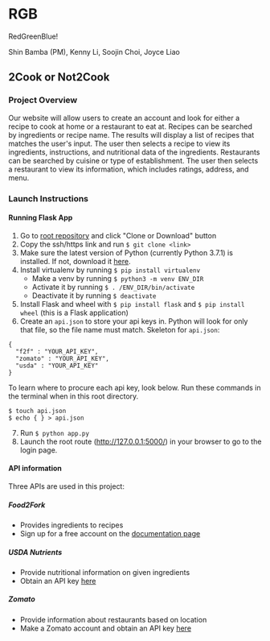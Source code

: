 # RGB
RedGreenBlue!

Shin Bamba (PM), Kenny Li, Soojin Choi, Joyce Liao

## 2Cook or Not2Cook

### Project Overview
Our website will allow users to create an account and look for either a recipe to cook at home or a restaurant to eat at.
Recipes can be searched by ingredients or recipe name. The results will display a list of recipes that matches the user's input. The user then selects a recipe to view its ingredients, instructions, and nutritional data of the ingredients.
Restaurants can be searched by cuisine or type of establishment. The user then selects a restaurant to view its information, which includes ratings, address, and menu.
### Launch Instructions
#### Running Flask App
1. Go to [root repository](https://github.com/shinbamba/RGB) and click "Clone or Download" button
2. Copy the ssh/https link and run `$ git clone <link>`
3. Make sure the latest version of Python (currently Python 3.7.1) is installed. If not, download it [here](https://www.python.org/downloads/).
4. Install virtualenv by running `$ pip install virtualenv`
   * Make a venv by running `$ python3 -m venv ENV_DIR`
   * Activate it by running `$ . /ENV_DIR/bin/activate`
   * Deactivate it by running `$ deactivate`
5. Install Flask and wheel with `$ pip install flask` and `$ pip install wheel` (this is a Flask application)
6. Create an `api.json` to store your api keys in. Python will look for only that file, so the file name must match.
Skeleton for `api.json`:
```
{
  "f2f" : "YOUR_API_KEY",
  "zomato" : "YOUR_API_KEY",
  "usda" : "YOUR_API_KEY"
}
```
To learn where to procure each api key, look below.
Run these commands in the terminal when in this root directory.
   ```
   $ touch api.json
   $ echo { } > api.json
   ```
7. Run `$ python app.py`
8. Launch the root route (http://127.0.0.1:5000/) in your browser to go to the login page.
#### API information
Three APIs are used in this project:
##### Food2Fork
* Provides ingredients to recipes
* Sign up for a free account on the [documentation page](https://www.food2fork.com/about/api)
##### USDA Nutrients
* Provide nutritional information on given ingredients
* Obtain an API key [here](https://api.data.gov/signup/)
##### Zomato
* Provide information about restaurants based on location
* Make a Zomato account and obtain an API key [here](https://developers.zomato.com/api#headline1)
